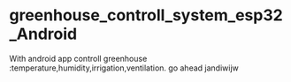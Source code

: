 # greenhouse_controll_system_esp32_Android
 With android app  controll greenhouse :temperature,humidity,irrigation,ventilation.
go ahead
jandiwijw
